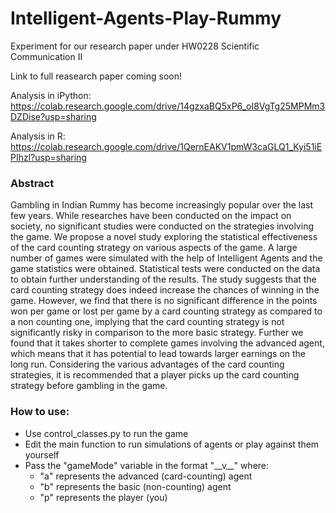 # Intelligent-Agents-Play-Rummy
Experiment for our research paper under HW0228 Scientific Communication II

Link to full reasearch paper coming soon!

Analysis in iPython: https://colab.research.google.com/drive/14gzxaBQ5xP6_oI8VgTg25MPMm3DZDise?usp=sharing

Analysis in R: https://colab.research.google.com/drive/1QernEAKV1pmW3caGLQ1_Kyi51iEPIhzl?usp=sharing

### Abstract
Gambling in Indian Rummy has become increasingly popular over the last few years. While researches have been conducted on the impact on society, no significant studies were conducted on the strategies involving the game. We propose a novel study exploring the statistical effectiveness of the card counting strategy on various aspects of the game. A large number of games were simulated with the help of Intelligent Agents and the game statistics were obtained. Statistical tests were conducted on the data to obtain further understanding of the results. The study suggests that the card counting strategy does indeed increase the chances of winning in the game. However, we find that there is no significant difference in the points won per game or lost per game by a card counting strategy as compared to a non counting one, implying that the card counting strategy is not significantly risky in comparison to the more basic strategy. Further we found that it takes shorter to complete games involving the advanced agent, which means that it has potential to lead towards larger earnings on the long run. Considering the various advantages of the card counting strategies, it is recommended that a player picks up the card counting strategy before gambling in the game. 

### How to use:
 - Use control_classes.py to run the game
 - Edit the main function to run simulations of agents or play against them yourself
 - Pass the "gameMode" variable in the format "\_\_v\_\_" where:
    - "a" represents the advanced (card-counting) agent
    - "b" represents the basic (non-counting) agent
    - "p" represents the player (you)
